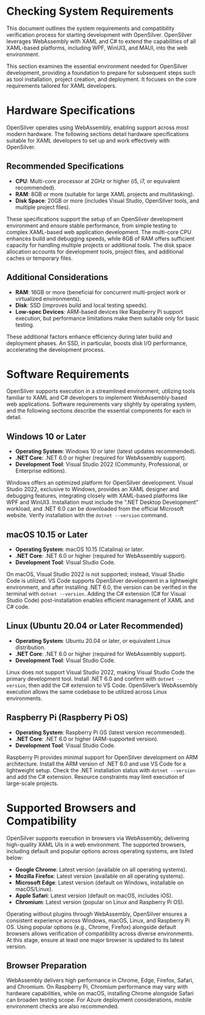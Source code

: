 # Checking System Requirements
This document outlines the system requirements and compatibility verification process for starting development with OpenSilver. OpenSilver leverages WebAssembly with XAML and C# to extend the capabilities of all XAML-based platforms, including WPF, WinUI3, and MAUI, into the web environment.

This section examines the essential environment needed for OpenSilver development, providing a foundation to prepare for subsequent steps such as tool installation, project creation, and deployment. It focuses on the core requirements tailored for XAML developers.

# Hardware Specifications  
OpenSilver operates using WebAssembly, enabling support across most modern hardware. The following sections detail hardware specifications suitable for XAML developers to set up and work effectively with OpenSilver.

## Recommended Specifications  
- **CPU**: Multi-core processor at 2GHz or higher (i5, i7, or equivalent recommended).  
- **RAM**: 8GB or more (suitable for large XAML projects and multitasking).  
- **Disk Space**: 20GB or more (includes Visual Studio, OpenSilver tools, and multiple project files).  

These specifications support the setup of an OpenSilver development environment and ensure stable performance, from simple testing to complex XAML-based web application development. The multi-core CPU enhances build and debugging speeds, while 8GB of RAM offers sufficient capacity for handling multiple projects or additional tools. The disk space allocation accounts for development tools, project files, and additional caches or temporary files.

## Additional Considerations  
- **RAM**: 16GB or more (beneficial for concurrent multi-project work or virtualized environments).  
- **Disk**: SSD (improves build and local testing speeds).  
- **Low-spec Devices**: ARM-based devices like Raspberry Pi support execution, but performance limitations make them suitable only for basic testing.  

These additional factors enhance efficiency during later build and deployment phases. An SSD, in particular, boosts disk I/O performance, accelerating the development process.

# Software Requirements  
OpenSilver supports execution in a streamlined environment, utilizing tools familiar to XAML and C# developers to implement WebAssembly-based web applications. Software requirements vary slightly by operating system, and the following sections describe the essential components for each in detail.

## Windows 10 or Later  
- **Operating System**: Windows 10 or later (latest updates recommended).  
- **.NET Core**: .NET 6.0 or higher (required for WebAssembly support).  
- **Development Tool**: Visual Studio 2022 (Community, Professional, or Enterprise editions).  

Windows offers an optimized platform for OpenSilver development. Visual Studio 2022, exclusive to Windows, provides an XAML designer and debugging features, integrating closely with XAML-based platforms like WPF and WinUI3. Installation must include the “.NET Desktop Development” workload, and .NET 6.0 can be downloaded from the official Microsoft website. Verify installation with the `dotnet --version` command.

## macOS 10.15 or Later  
- **Operating System**: macOS 10.15 (Catalina) or later.  
- **.NET Core**: .NET 6.0 or higher (required for WebAssembly support).  
- **Development Tool**: Visual Studio Code.  

On macOS, Visual Studio 2022 is not supported; instead, Visual Studio Code is utilized. VS Code supports OpenSilver development in a lightweight environment, and after installing .NET 6.0, the version can be verified in the terminal with `dotnet --version`. Adding the C# extension (C# for Visual Studio Code) post-installation enables efficient management of XAML and C# code.

## Linux (Ubuntu 20.04 or Later Recommended)  
- **Operating System**: Ubuntu 20.04 or later, or equivalent Linux distribution.  
- **.NET Core**: .NET 6.0 or higher (required for WebAssembly support).  
- **Development Tool**: Visual Studio Code.  

Linux does not support Visual Studio 2022, making Visual Studio Code the primary development tool. Install .NET 6.0 and confirm with `dotnet --version`, then add the C# extension to VS Code. OpenSilver’s WebAssembly execution allows the same codebase to be utilized across Linux environments.

## Raspberry Pi (Raspberry Pi OS)  
- **Operating System**: Raspberry Pi OS (latest version recommended).  
- **.NET Core**: .NET 6.0 or higher (ARM-supported version).  
- **Development Tool**: Visual Studio Code.  

Raspberry Pi provides minimal support for OpenSilver development on ARM architecture. Install the ARM version of .NET 6.0 and use VS Code for a lightweight setup. Check the .NET installation status with `dotnet --version` and add the C# extension. Resource constraints may limit execution of large-scale projects.

# Supported Browsers and Compatibility  
OpenSilver supports execution in browsers via WebAssembly, delivering high-quality XAML UIs in a web environment. The supported browsers, including default and popular options across operating systems, are listed below:

- **Google Chrome**: Latest version (available on all operating systems).  
- **Mozilla Firefox**: Latest version (available on all operating systems).  
- **Microsoft Edge**: Latest version (default on Windows, installable on macOS/Linux).  
- **Apple Safari**: Latest version (default on macOS, includes iOS).  
- **Chromium**: Latest version (popular on Linux and Raspberry Pi OS).  

Operating without plugins through WebAssembly, OpenSilver ensures a consistent experience across Windows, macOS, Linux, and Raspberry Pi OS. Using popular options (e.g., Chrome, Firefox) alongside default browsers allows verification of compatibility across diverse environments. At this stage, ensure at least one major browser is updated to its latest version.

## Browser Preparation  
WebAssembly delivers high performance in Chrome, Edge, Firefox, Safari, and Chromium. On Raspberry Pi, Chromium performance may vary with hardware capabilities, while on macOS, installing Chrome alongside Safari can broaden testing scope. For Azure deployment considerations, mobile environment checks are also recommended.